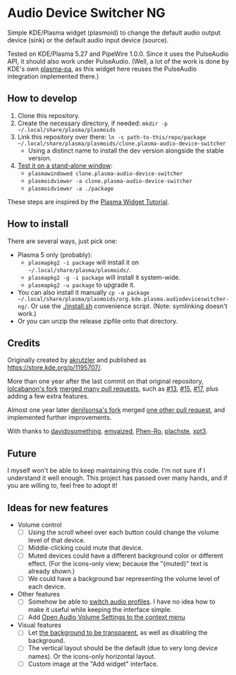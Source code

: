 # Audio Device Switcher NG

Simple KDE/Plasma widget (plasmoid) to change the default audio output device (sink) or the default audio input device (source).

Tested on KDE/Plasma 5.27 and PipeWire 1.0.0. Since it uses the PulseAudio API, it should also work under PulseAudio. (Well, a lot of the work is done by KDE's own [plasma-pa](https://invent.kde.org/plasma/plasma-pa), as this widget here reuses the PulseAudio integration implemented there.)

## How to develop

1. Clone this repository.
2. Create the necessary directory, if needed: `mkdir -p ~/.local/share/plasma/plasmoids`
3. Link this repository over there: `ln -s path-to-this/repo/package ~/.local/share/plasma/plasmoids/clone.plasma-audio-device-switcher`
    * Using a distinct name to install the dev version alongside the stable version.
4. [Test it on a stand-alone window](https://develop.kde.org/docs/plasma/widget/testing/):
    * `plasmawindowed clone.plasma-audio-device-switcher`
    * `plasmoidviewer -a clone.plasma-audio-device-switcher`
    * `plasmoidviewer -a ./package`

These steps are inspired by the [Plasma Widget Tutorial](https://develop.kde.org/docs/plasma/widget/).

## How to install

There are several ways, just pick one:

* Plasma 5 only (probably):
    * `plasmapkg2 -i package` will install it on `~/.local/share/plasma/plasmoids/`.
    * `plasmapkg2 -g -i package` will install it system-wide.
    * `plasmapkg2 -u package` to upgrade it.
* You can also install it manually `cp -a package ~/.local/share/plasma/plasmoids/org.kde.plasma.audiodeviceswitcher-ng/`. Or use the [./install.sh](./install.sh) convenience script. (Note: symlinking doesn't work.)
* Or you can unzip the release zipfile onto that directory.

## Credits

Originally created by [akrutzler](https://github.com/akrutzler/plasma-audio-device-switcher) and published as <https://store.kde.org/p/1195707/>.

More than one year after the last commit on that original repository, [lolcabanon's fork](https://github.com/lolcabanon/plasma-audio-device-switcher) [merged many pull requests](https://github.com/lolcabanon/plasma-audio-device-switcher/commit/2cda18ad121d11f17dbc4bb52cce229162a40d83), such as [#13](https://github.com/akrutzler/plasma-audio-device-switcher/pull/13), [#15](https://github.com/akrutzler/plasma-audio-device-switcher/pull/15), [#17](https://github.com/akrutzler/plasma-audio-device-switcher/pull/17), plus adding a few extra features.

Almost one year later [denilsonsa's fork](https://github.com/denilsonsa/plasma-audio-device-switcher) merged [one other pull request](https://github.com/akrutzler/plasma-audio-device-switcher/pull/13), and implemented further improvements.

With thanks to
[davidosomething](https://github.com/davidosomething/plasma-audio-device-switcher/commit/53b387127763f3780215c90371d5de3c01fefe7d),
[emvaized](https://github.com/emvaized/plasma-audio-device-switcher/commit/8498d7ab7e2d6b3e88f14d811084ad06b911282f),
[Phen-Ro](https://github.com/Phen-Ro/plasma-audio-device-switcher/commit/788e4376ba2e723d65a812ef90e21ef93fde9c33),
[plachste](https://github.com/plachste/plasma-audio-device-switcher/commit/97c17a4b845197cb8276e2698c131a3bea268d10),
[xpt3](https://github.com/xpt3/plasma-audio-device-switcher/commit/09b32256baaf9b1af7a1d67f6bbf65433a9696bb).

## Future

I myself won't be able to keep maintaining this code. I'm not sure if I understand it well enough. This project has passed over many hands, and if you are willing to, feel free to adopt it!

## Ideas for new features

* Volume control
    * [ ] Using the scroll wheel over each button could change the volume level of that device.
    * [ ] Middle-clicking could mute that device.
    * [ ] Muted devices could have a different background color or different effect. (For the icons-only view; because the "(muted)" text is already shown.)
    * [ ] We could have a background bar representing the volume level of each device.
* Other features
    * [ ] Somehow be able to [switch audio profiles](https://github.com/akrutzler/plasma-audio-device-switcher/issues/9). I have no idea how to make it useful while keeping the interface simple.
    * [ ] Add [Open Audio Volume Settings to the context menu](https://github.com/akrutzler/plasma-audio-device-switcher/issues/6)
* Visual features
    * [ ] Let [the background to be transparent](https://github.com/akrutzler/plasma-audio-device-switcher/issues/8), as well as disabling the background.
    * [ ] The vertical layout should be the default (due to very long device names). Or the icons-only horizontal layout.
    * [ ] Custom image at the "Add widget" interface.
